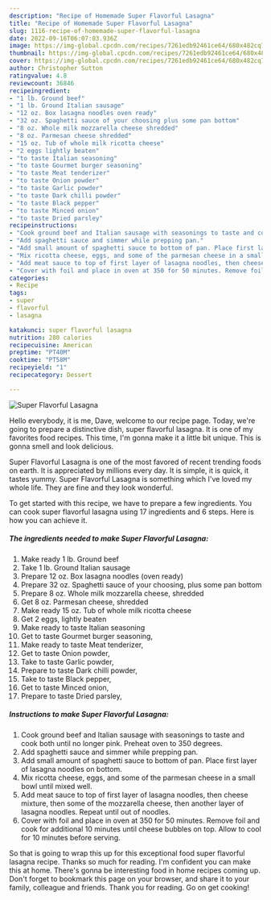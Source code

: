 ```yaml
---
description: "Recipe of Homemade Super Flavorful Lasagna"
title: "Recipe of Homemade Super Flavorful Lasagna"
slug: 1116-recipe-of-homemade-super-flavorful-lasagna
date: 2022-09-16T06:07:03.936Z
image: https://img-global.cpcdn.com/recipes/7261edb92461ce64/680x482cq70/super-flavorful-lasagna-recipe-main-photo.jpg
thumbnail: https://img-global.cpcdn.com/recipes/7261edb92461ce64/680x482cq70/super-flavorful-lasagna-recipe-main-photo.jpg
cover: https://img-global.cpcdn.com/recipes/7261edb92461ce64/680x482cq70/super-flavorful-lasagna-recipe-main-photo.jpg
author: Christopher Sutton
ratingvalue: 4.8
reviewcount: 36846
recipeingredient:
- "1 lb. Ground beef"
- "1 lb. Ground Italian sausage"
- "12 oz. Box lasagna noodles oven ready"
- "32 oz. Spaghetti sauce of your choosing plus some pan bottom"
- "8 oz. Whole milk mozzarella cheese shredded"
- "8 oz. Parmesan cheese shredded"
- "15 oz. Tub of whole milk ricotta cheese"
- "2 eggs lightly beaten"
- "to taste Italian seasoning"
- "to taste Gourmet burger seasoning"
- "to taste Meat tenderizer"
- "to taste Onion powder"
- "to taste Garlic powder"
- "to taste Dark chilli powder"
- "to taste Black pepper"
- "to taste Minced onion"
- "to taste Dried parsley"
recipeinstructions:
- "Cook ground beef and Italian sausage with seasonings to taste and cook both until no longer pink. Preheat oven to 350 degrees."
- "Add spaghetti sauce and simmer while prepping pan."
- "Add small amount of spaghetti sauce to bottom of pan. Place first layer of lasagna noodles on bottom."
- "Mix ricotta cheese, eggs, and some of the parmesan cheese in a small bowl until mixed well."
- "Add meat sauce to top of first layer of lasagna noodles, then cheese mixture, then some of the mozzarella cheese, then another layer of lasagna noodles. Repeat until out of noodles."
- "Cover with foil and place in oven at 350 for 50 minutes. Remove foil and cook for additional 10 minutes until cheese bubbles on top. Allow to cool for 10 minutes before serving."
categories:
- Recipe
tags:
- super
- flavorful
- lasagna

katakunci: super flavorful lasagna 
nutrition: 280 calories
recipecuisine: American
preptime: "PT40M"
cooktime: "PT58M"
recipeyield: "1"
recipecategory: Dessert

---
```



![Super Flavorful Lasagna](https://img-global.cpcdn.com/recipes/7261edb92461ce64/680x482cq70/super-flavorful-lasagna-recipe-main-photo.jpg)

Hello everybody, it is me, Dave, welcome to our recipe page. Today, we're going to prepare a distinctive dish, super flavorful lasagna. It is one of my favorites food recipes. This time, I'm gonna make it a little bit unique. This is gonna smell and look delicious.

Super Flavorful Lasagna is one of the most favored of recent trending foods on earth. It is appreciated by millions every day. It is simple, it is quick, it tastes yummy. Super Flavorful Lasagna is something which I've loved my whole life. They are fine and they look wonderful.




To get started with this recipe, we have to prepare a few ingredients. You can cook super flavorful lasagna using 17 ingredients and 6 steps. Here is how you can achieve it.

<!--inarticleads1-->

##### The ingredients needed to make Super Flavorful Lasagna:

1. Make ready 1 lb. Ground beef
1. Take 1 lb. Ground Italian sausage
1. Prepare 12 oz. Box lasagna noodles (oven ready)
1. Prepare 32 oz. Spaghetti sauce of your choosing, plus some pan bottom
1. Prepare 8 oz. Whole milk mozzarella cheese, shredded
1. Get 8 oz. Parmesan cheese, shredded
1. Make ready 15 oz. Tub of whole milk ricotta cheese
1. Get 2 eggs, lightly beaten
1. Make ready to taste Italian seasoning
1. Get to taste Gourmet burger seasoning,
1. Make ready to taste Meat tenderizer,
1. Get to taste Onion powder,
1. Take to taste Garlic powder,
1. Prepare to taste Dark chilli powder,
1. Take to taste Black pepper,
1. Get to taste Minced onion,
1. Prepare to taste Dried parsley,




<!--inarticleads2-->

##### Instructions to make Super Flavorful Lasagna:

1. Cook ground beef and Italian sausage with seasonings to taste and cook both until no longer pink. Preheat oven to 350 degrees.
1. Add spaghetti sauce and simmer while prepping pan.
1. Add small amount of spaghetti sauce to bottom of pan. Place first layer of lasagna noodles on bottom.
1. Mix ricotta cheese, eggs, and some of the parmesan cheese in a small bowl until mixed well.
1. Add meat sauce to top of first layer of lasagna noodles, then cheese mixture, then some of the mozzarella cheese, then another layer of lasagna noodles. Repeat until out of noodles.
1. Cover with foil and place in oven at 350 for 50 minutes. Remove foil and cook for additional 10 minutes until cheese bubbles on top. Allow to cool for 10 minutes before serving.




So that is going to wrap this up for this exceptional food super flavorful lasagna recipe. Thanks so much for reading. I'm confident you can make this at home. There's gonna be interesting food in home recipes coming up. Don't forget to bookmark this page on your browser, and share it to your family, colleague and friends. Thank you for reading. Go on get cooking!
